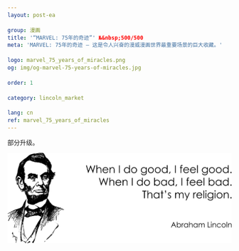 ```yaml
---
layout: post-ea

group: 漫画
title: '“MARVEL: 75年的奇迹”' №&nbsp;500/500
meta: 'MARVEL: 75年的奇迹 – 这是令人兴奋的漫威漫画世界最重要场景的巨大收藏。'

logo: marvel_75_years_of_miracles.png
og: img/og-marvel-75-years-of-miracles.jpg

order: 1

category: lincoln_market

lang: cn
ref: marvel_75_years_of_miracles
---
```


部分升级。  

<a data-fancybox="gallery" href="/img/programming/Lincoln.png"><img src="/img/programming/Lincoln.png" alt=""></a>
